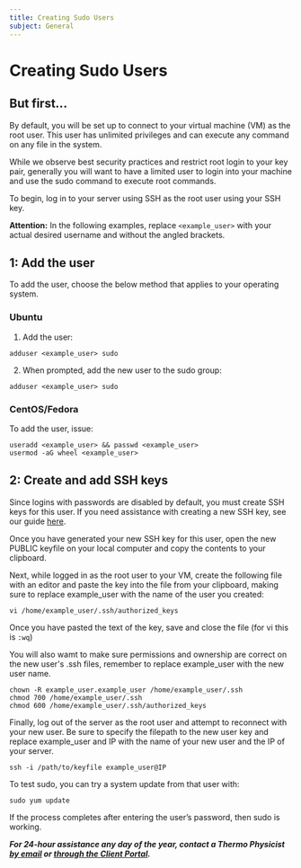 ```yaml
---
title: Creating Sudo Users
subject: General
---
```


# Creating Sudo Users

## But first...
By default, you will be set up to connect to your virtual machine (VM) as the root user. This user has unlimited privileges and can execute any command on any file in the system.

While we observe best security practices and restrict root login to your key pair, generally you will want to have a limited user to login into your machine and use the sudo command to execute root commands.

To begin, log in to your server using SSH as the root user using your SSH key.

**Attention:** In the following examples, replace `<example_user>` with your actual desired username and without the angled brackets.

## 1: Add the user
To add the user, choose the below method that applies to your operating system.

### Ubuntu
1. Add the user:
```shell
adduser <example_user> sudo
```
2. When prompted, add the new user to the sudo group:
```shell
adduser <example_user> sudo
```

### CentOS/Fedora
To add the user, issue:
```shell
useradd <example_user> && passwd <example_user>
usermod -aG wheel <example_user>
```

## 2: Create and add SSH keys
Since logins with passwords are disabled by default, you must create SSH keys for this user. If you need assistance with creating a new SSH key, see our guide [here](https://www.thermo.io/how-to/security/generating-and-uploading-ssh-keys).

Once you have generated your new SSH key for this user, open the new PUBLIC keyfile on your local computer and copy the contents to your clipboard.

Next, while logged in as the root user to your VM, create the following file with an editor and paste the key into the file from your clipboard, making sure to replace example_user with the name of the user you created:
```shell
vi /home/example_user/.ssh/authorized_keys
```
Once you have pasted the text of the key, save and close the file (for vi this is `:wq`)

You will also wamt to make sure permissions and ownership are correct on the new user's .ssh files, remember to replace example_user with the new user name.
```shell
chown -R example_user.example_user /home/example_user/.ssh
chmod 700 /home/example_user/.ssh
chmod 600 /home/example_user/.ssh/authorized_keys
```

Finally, log out of the server as the root user and attempt to reconnect with your new user. Be sure to specify the filepath to the new user key and replace example_user and IP with the name of your new user and the IP of your server.
```shell
ssh -i /path/to/keyfile example_user@IP
```
To test sudo, you can try a system update from that user with:
```shell
sudo yum update
```
If the process completes after entering the user’s password, then sudo is working.

**_For 24-hour assistance any day of the year, contact a Thermo Physicist [by email](mailto:physicists@thermo.io) or [through the Client Portal](https://www.thermo.io/login/)._**
